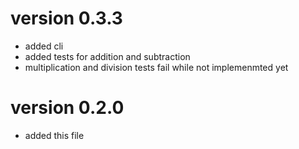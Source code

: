 # version 0.3.3
- added cli
- added tests for addition and subtraction
- multiplication and division tests fail while not implemenmted yet

# version 0.2.0
- added this file

